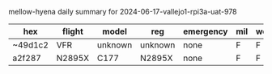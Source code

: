 mellow-hyena daily summary for 2024-06-17-vallejo1-rpi3a-uat-978

|hex|flight|model|reg|emergency|mil|weirdo|
|--|--|--|--|--|--|--|
|~49d1c2|VFR|unknown|unknown|none|F|F|
|a2f287|N2895X|C177|N2895X|none|F|F|
